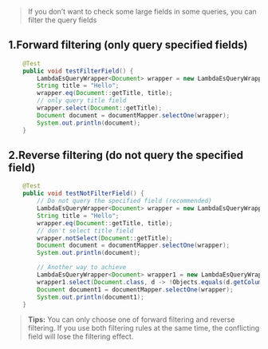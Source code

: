 > If you don’t want to check some large fields in some queries, you can filter the query fields

## 1.Forward filtering (only query specified fields)
```java
    @Test
    public void testFilterField() {
        LambdaEsQueryWrapper<Document> wrapper = new LambdaEsQueryWrapper<>();
        String title = "Hello";
        wrapper.eq(Document::getTitle, title);
        // only query title field
        wrapper.select(Document::getTitle);
        Document document = documentMapper.selectOne(wrapper);
        System.out.println(document);
    }
```
## 2.Reverse filtering (do not query the specified field)
```java
    @Test
    public void testNotFilterField() {
        // Do not query the specified field (recommended)
        LambdaEsQueryWrapper<Document> wrapper = new LambdaEsQueryWrapper<>();
        String title = "Hello";
        wrapper.eq(Document::getTitle, title);
        // don't select title field
        wrapper.notSelect(Document::getTitle);
        Document document = documentMapper.selectOne(wrapper);
        System.out.println(document);

        // Another way to achieve
        LambdaEsQueryWrapper<Document> wrapper1 = new LambdaEsQueryWrapper<>();
        wrapper1.select(Document.class, d -> !Objects.equals(d.getColumn(), "title"));
        Document document1 = documentMapper.selectOne(wrapper);
        System.out.println(document1);
    }
```
> **Tips:**
> You can only choose one of forward filtering and reverse filtering. If you use both filtering rules at the same time, the conflicting field will lose the filtering effect.

